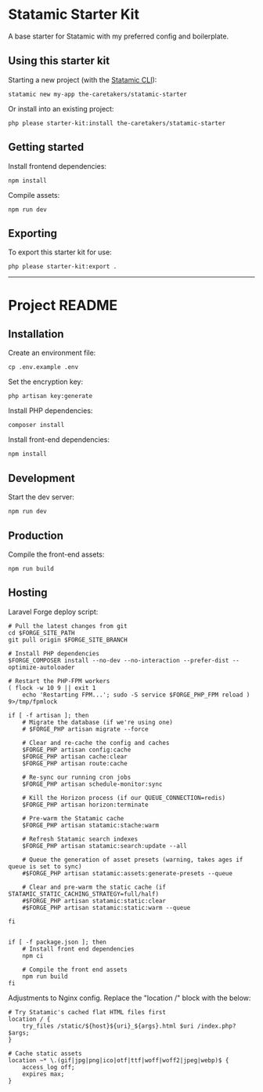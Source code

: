 # Statamic Starter Kit
A base starter for Statamic with my preferred config and boilerplate.

## Using this starter kit
Starting a new project (with the [Statamic CLI](https://github.com/statamic/cli)):
```
statamic new my-app the-caretakers/statamic-starter
```

Or install into an existing project:
```
php please starter-kit:install the-caretakers/statamic-starter
```

## Getting started
Install frontend dependencies:
```
npm install
```

Compile assets:
```
npm run dev
```

## Exporting
To export this starter kit for use:
```
php please starter-kit:export .
```

---

# Project README

## Installation
Create an environment file:
```
cp .env.example .env
```

Set the encryption key:
```
php artisan key:generate
```

Install PHP dependencies:
```
composer install
```

Install front-end dependencies:
```
npm install
```

## Development
Start the dev server:
```
npm run dev
```

## Production
Compile the front-end assets:
```
npm run build
```

## Hosting
Laravel Forge deploy script:
```
# Pull the latest changes from git
cd $FORGE_SITE_PATH
git pull origin $FORGE_SITE_BRANCH

# Install PHP dependencies
$FORGE_COMPOSER install --no-dev --no-interaction --prefer-dist --optimize-autoloader

# Restart the PHP-FPM workers
( flock -w 10 9 || exit 1
    echo 'Restarting FPM...'; sudo -S service $FORGE_PHP_FPM reload ) 9>/tmp/fpmlock

if [ -f artisan ]; then
    # Migrate the database (if we're using one)
    # $FORGE_PHP artisan migrate --force

    # Clear and re-cache the config and caches
    $FORGE_PHP artisan config:cache
    $FORGE_PHP artisan cache:clear
    $FORGE_PHP artisan route:cache

    # Re-sync our running cron jobs
    $FORGE_PHP artisan schedule-monitor:sync

    # Kill the Horizon process (if our QUEUE_CONNECTION=redis)
    $FORGE_PHP artisan horizon:terminate

    # Pre-warm the Statamic cache
    $FORGE_PHP artisan statamic:stache:warm

    # Refresh Statamic search indexes
    $FORGE_PHP artisan statamic:search:update --all

    # Queue the generation of asset presets (warning, takes ages if queue is set to sync)
    #$FORGE_PHP artisan statamic:assets:generate-presets --queue

    # Clear and pre-warm the static cache (if STATAMIC_STATIC_CACHING_STRATEGY=full/half)
    #$FORGE_PHP artisan statamic:static:clear
    #$FORGE_PHP artisan statamic:static:warm --queue

fi


if [ -f package.json ]; then
    # Install front end dependencies
    npm ci

    # Compile the front end assets
    npm run build
fi
```

Adjustments to Nginx config. Replace the "location /" block with the below:
```
# Try Statamic's cached flat HTML files first
location / {
    try_files /static/${host}${uri}_${args}.html $uri /index.php?$args;
}

# Cache static assets
location ~* \.(gif|jpg|png|ico|otf|ttf|woff|woff2|jpeg|webp)$ {
    access_log off;
    expires max;
}
```
